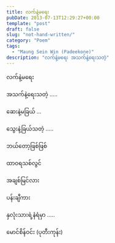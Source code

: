 ```yaml
---
title: လက်နဲ့မရေး
pubDate: 2013-07-13T12:29:27+00:00
template: "post"
draft: false
slug: "not-hand-written/"
category: "Poem"
tags:
  - "Maung Sein Win (Padeekone)"
description: "လက်နဲ့မရေး အသက်နဲ့ရေးသတဲ့"
---
```


လက်နဲ့မရေး

အသက်နဲ့ရေးသတဲ့ …..

ဆေးနဲ့မခြယ် …

သွေးနဲ့ခြယ်သတဲ့ …..

ဘယ်တော့ဖြစ်ဖြစ်

ထာဝရသစ်လွင်

အချစ်မြင်လား

ပန်းချီကား

နှလုံးသားရဲ့နံရံမှာ …..

မောင်စိန်ဝင်း (ပုတီးကုန်း)
